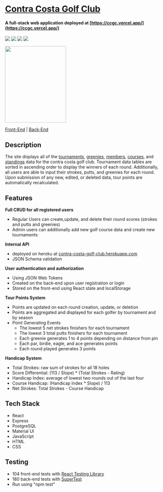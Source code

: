
# [Contra Costa Golf Club](https://ccgc.vercel.app/)
#### A full-stack web application deployed at [https://ccgc.vercel.app/](https://ccgc.vercel.app/)

![](https://img.shields.io/badge/Express.js-404D59?style=for-the-badge)
![](https://img.shields.io/badge/React-20232A?style=for-the-badge&logo=react&logoColor=61DAFB)
![](https://img.shields.io/badge/PostgreSQL-316192?style=for-the-badge&logo=postgresql&logoColor=white)
![](https://img.shields.io/badge/JavaScript-F7DF1E?style=for-the-badge&logo=javascript&logoColor=black)

[<img src="https://i.ibb.co/72nKCSf/ccgc-Logo11.png" width="200" height="250"/>](https://ccgc.vercel.app/)



[Front-End](https://github.com/MattPereira/ccgc-frontend) | 
[Back-End](https://github.com/MattPereira/ccgc-backend)


## Description
The site displays all of the [tournaments](https://ccgc.vercel.app/tournaments), [greenies](https://ccgc.vercel.app/greenies), [members](https://ccgc.vercel.app/members), [courses](https://ccgc.vercel.app/courses), and [standings](https://ccgc.vercel.app/standings) data for the contra costa golf club. Tournament data tables are sorted in ascending order to display the winners of each round. Additionally, all users are able to input their strokes, putts, and greenies for each round. Upon submission of any new, edited, or deleted data, tour points are automatically recalculated. 


## Features
**Full CRUD for all registered users**
  * Regular Users can create,update, and delete their round scores (strokes and putts and greenies) 
  * Admin users can additionally add new golf course data and create new tournaments

**Internal API**
  * deployed on heroku at [contra-costa-golf-club.herokuapp.com](https://contra-costa-golf-club.herokuapp.com/)
  * JSON Schema validation
  
**User authentication and authorization**
  * Using JSON Web Tokens 
  * Created on the back-end upon user registration or login
  * Stored on the front-end using React state and localStorage

**Tour Points System**
  * Points are updated on each round creation, update, or deletion
  * Points are aggregated and displayed for each golfer by tournament and by season
  * Point Generating Events
    * The lowest 5 net strokes finishers for each tournament
    * The lowest 3 total putts finishers for each tournament
    * Each greenie generates 1 to 4 points depending on distance from pin
    * Each par, birdie, eagle, and ace generates points
    * Each round played generates 3 points

**Handicap System**
  * Total Strokes: raw sum of strokes for all 18 holes
  * Score Differential: (113 / Slope) * (Total Strokes - Rating)
  * Handicap Index: average of lowest two rounds out of the last four
  * Course Handicap: (Handicap Index * Slope) / 113
  * Net Strokes: Total Strokes - Course Handicap

## Tech Stack
* React
* Express
* PostgreSQL
* Material UI
* JavaScript
* HTML
* CSS


## Testing
* 104 front-end tests with [React Testing Library](https://testing-library.com/docs/react-testing-library/intro/)
* 180 back-end tests with [SuperTest](https://www.npmjs.com/package/supertest)
* Run using "npm test"
